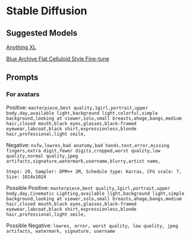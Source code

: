 # Stable Diffusion

## Suggested Models

[Anything XL](https://civitai.com/models/9409/anything-v5-or-anything-diffusion-original)

[Blue Archive Flat Celluloid Style Fine-tune](https://civitai.com/models/212253/baxl-or-blue-archive-flat-celluloid-style-fine-tune-or-kohaku-d-and-animagine-xl-v3)

## Prompts

### For avatars

Positive: `masterpiece,best quality,1girl,portrait,upper body,day,available light,background light,colorful,simple background,looking at viewer,solo,small breasts,ahoge,bangs,medium hair,closed mouth,black eyes,glasses,black-framed eyewear,labcoat,black shirt,expressionless,blonde hair,professional,light smile,`

Negative: `nsfw,lowres,bad anatomy,bad hands,text,error,missing fingers,extra digit,fewer digits,cropped,worst quality,low quality,normal quality,jpeg artifacts,signature,watermark,username,blurry,artist name,`

`Steps: 20, Sampler: DPM++ 2M, Schedule type: Karras, CFG scale: 7, Size: 1024x1024`

Possible Positive: `masterpiece,best quality,1girl,portrait,upper body,day,Cinematic Lighting,available light,background light,simple background,looking at viewer,solo,small breasts,ahoge,bangs,medium hair,closed mouth,black eyes,glasses,black-framed eyewear,labcoat,black shirt,expressionless,blonde hair,professional,light smile,`

Possible Negative: `lowres, error, worst quality, low quality, jpeg artifacts, watermark, signature, username`
